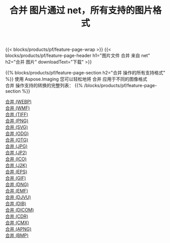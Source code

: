 ﻿---
title: 合并 图片通过 net，所有支持的图片格式 
weight: 3920
url: /zh-hans/net/merge 
lang: zh-hans
langdirlevel: 2
locales: zh-hans,ja,it,ru,de,es,fr,nl,id,lt,pl,pt,vi,tr,ko,zh-hant,ar,hi,th,sv,cs,uk,he
description: 使用 Aspose.Imaging 你可以轻松地通过 net 获取 合并 图像
---

{{< blocks/products/pf/feature-page-wrap >}}
{{< blocks/products/pf/feature-page-header h1="图片文件 合并 来自 net" h2="合并 图片" downloadText="下载" >}}


{{% blocks/products/pf/feature-page-section  h2="合并 操作的所有支持格式" %}}
使用 Aspose.Imaging 您可以轻松地将 合并 应用于不同的图像格式
<br/>
合并 操作支持的转换的完整列表：
{{% /blocks/products/pf/feature-page-section %}}
<div class="container-fluid productfamilypage bg-gray">
    <div class="convertypes bg-gray agp-content section">
        <div class="container">
		<div class="row other-converters">
		    <div class='col-md-2 other-converter remove-lp remove-rp'><a href="/imaging/zh-hans/net/merge/webp" >合并 (WEBP)</a></div><div class='col-md-2 other-converter remove-lp remove-rp'><a href="/imaging/zh-hans/net/merge/wmf" >合并 (WMF)</a></div><div class='col-md-2 other-converter remove-lp remove-rp'><a href="/imaging/zh-hans/net/merge/tiff" >合并 (TIFF)</a></div><div class='col-md-2 other-converter remove-lp remove-rp'><a href="/imaging/zh-hans/net/merge/png" >合并 (PNG)</a></div><div class='col-md-2 other-converter remove-lp remove-rp'><a href="/imaging/zh-hans/net/merge/svg" >合并 (SVG)</a></div><div class='col-md-2 other-converter remove-lp remove-rp'><a href="/imaging/zh-hans/net/merge/odg" >合并 (ODG)</a></div><div class='col-md-2 other-converter remove-lp remove-rp'><a href="/imaging/zh-hans/net/merge/otg" >合并 (OTG)</a></div><div class='col-md-2 other-converter remove-lp remove-rp'><a href="/imaging/zh-hans/net/merge/jpg" >合并 (JPG)</a></div><div class='col-md-2 other-converter remove-lp remove-rp'><a href="/imaging/zh-hans/net/merge/jp2" >合并 (JP2)</a></div><div class='col-md-2 other-converter remove-lp remove-rp'><a href="/imaging/zh-hans/net/merge/ico" >合并 (ICO)</a></div><div class='col-md-2 other-converter remove-lp remove-rp'><a href="/imaging/zh-hans/net/merge/j2k" >合并 (J2K)</a></div><div class='col-md-2 other-converter remove-lp remove-rp'><a href="/imaging/zh-hans/net/merge/eps" >合并 (EPS)</a></div><div class='col-md-2 other-converter remove-lp remove-rp'><a href="/imaging/zh-hans/net/merge/gif" >合并 (GIF)</a></div><div class='col-md-2 other-converter remove-lp remove-rp'><a href="/imaging/zh-hans/net/merge/dng" >合并 (DNG)</a></div><div class='col-md-2 other-converter remove-lp remove-rp'><a href="/imaging/zh-hans/net/merge/emf" >合并 (EMF)</a></div><div class='col-md-2 other-converter remove-lp remove-rp'><a href="/imaging/zh-hans/net/merge/djvu" >合并 (DJVU)</a></div><div class='col-md-2 other-converter remove-lp remove-rp'><a href="/imaging/zh-hans/net/merge/dib" >合并 (DIB)</a></div><div class='col-md-2 other-converter remove-lp remove-rp'><a href="/imaging/zh-hans/net/merge/dicom" >合并 (DICOM)</a></div><div class='col-md-2 other-converter remove-lp remove-rp'><a href="/imaging/zh-hans/net/merge/cdr" >合并 (CDR)</a></div><div class='col-md-2 other-converter remove-lp remove-rp'><a href="/imaging/zh-hans/net/merge/cmx" >合并 (CMX)</a></div><div class='col-md-2 other-converter remove-lp remove-rp'><a href="/imaging/zh-hans/net/merge/apng" >合并 (APNG)</a></div><div class='col-md-2 other-converter remove-lp remove-rp'><a href="/imaging/zh-hans/net/merge/bmp" >合并 (BMP)</a></div>
                </div>
        </div>
    </div>
</div>
<br/>
